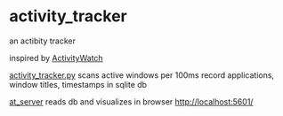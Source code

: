 # activity_tracker
an actibity tracker

inspired by [ActivityWatch](https://activitywatch.net/)

[activity_tracker.py](https://github.com/ycysuk/activity_tracker/blob/main/activity_tracker.py)
scans active windows per 100ms
record applications, window titles, timestamps in sqlite db

[at_server](https://github.com/ycysuk/activity_tracker/blob/main/at_server.py)
reads db and visualizes in browser <http://localhost:5601/>
